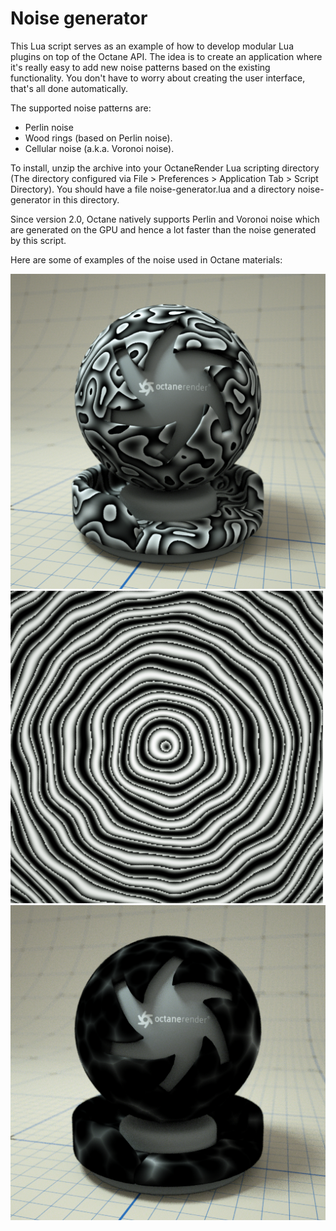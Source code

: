 Noise generator
===============

This Lua script serves as an example of how to develop modular Lua plugins on top of the Octane API.
The idea is to create an application where it's really easy to add new noise patterns based on the existing functionality. You don't have to worry about creating the user interface, that's all done automatically.

The supported noise patterns are:
* Perlin noise
* Wood rings (based on Perlin noise).
* Cellular noise (a.k.a. Voronoi noise).

To install, unzip the archive into your OctaneRender Lua scripting directory (The directory configured via File > Preferences > Application Tab > Script Directory). You should have a file noise-generator.lua and a directory noise-generator in this directory.

Since version 2.0, Octane natively supports Perlin and Voronoi noise which are generated on the GPU and hence a lot faster than the noise generated by this script.

Here are some of examples of the noise used in Octane materials:

![alt text](https://github.com/thomasloockx/octane-noise-generator/blob/master/example-images/perlin.png "Perlin noise")
![alt text](https://github.com/thomasloockx/octane-noise-generator/blob/master/example-images/wood-rings.png "Wood rings noise")
![alt text](https://github.com/thomasloockx/octane-noise-generator/blob/master/example-images/chips.png "Cellular noise")

